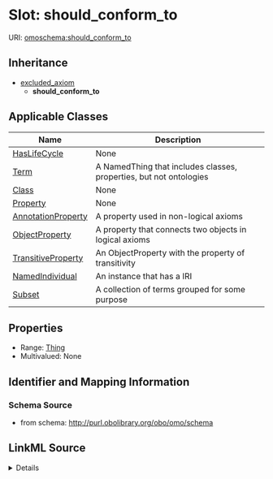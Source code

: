 # Slot: should_conform_to

URI: [omoschema:should_conform_to](http://purl.obolibrary.org/obo/schema/should_conform_to)




## Inheritance

* [excluded_axiom](excluded_axiom.md)
    * **should_conform_to**





## Applicable Classes

| Name | Description |
| --- | --- |
[HasLifeCycle](HasLifeCycle.md) | None
[Term](Term.md) | A NamedThing that includes classes, properties, but not ontologies
[Class](Class.md) | None
[Property](Property.md) | None
[AnnotationProperty](AnnotationProperty.md) | A property used in non-logical axioms
[ObjectProperty](ObjectProperty.md) | A property that connects two objects in logical axioms
[TransitiveProperty](TransitiveProperty.md) | An ObjectProperty with the property of transitivity
[NamedIndividual](NamedIndividual.md) | An instance that has a IRI
[Subset](Subset.md) | A collection of terms grouped for some purpose






## Properties

* Range: [Thing](Thing.md)
* Multivalued: None







## Identifier and Mapping Information







### Schema Source


* from schema: http://purl.obolibrary.org/obo/omo/schema




## LinkML Source

<details>
```yaml
name: should_conform_to
from_schema: http://purl.obolibrary.org/obo/omo/schema
rank: 1000
is_a: excluded_axiom
alias: should_conform_to
domain_of:
- HasLifeCycle
range: Thing

```
</details>